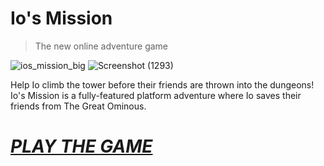 # Io's Mission
> The new online adventure game

![ios_mission_big](https://github.com/Hope41/ios-mission/assets/87899147/8893e2c4-d249-4f10-bf17-bf267ef548f3)
![Screenshot (1293)](https://github.com/Hope41/ios-mission/assets/87899147/cc5a2705-302f-4a2e-89cc-3743cc563d0e)


Help Io climb the tower before their friends are thrown into the dungeons! Io's Mission is a fully-featured platform adventure where Io saves their friends from The Great Ominous.
# [*PLAY THE GAME*](https://joachimford.uk/content/ios_mission.html)
